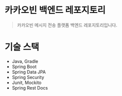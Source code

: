 # 카카오빈 백엔드 레포지토리

> 카카오빈 메시지 전송 플랫폼 백엔드 레포지토리입니다.

# 기술 스택

* Java, Gradle
* Spring Boot
* Spring Data JPA
* Spring Security
* Junit, Mockito
* Spring Rest Docs
